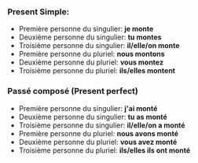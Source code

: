 ### Present Simple:
- Première personne du singulier: **je monte**
- Deuxième personne du singulier: **tu montes**
- Troisième personne du singulier: **il/elle/on monte**
- Première personne du pluriel: **nous montons**
- Deuxième personne du pluriel: **vous montez**	
- Troisième personne du pluriel: **ils/elles montent**

### Passé composé (Present perfect)
- Première personne du singulier: **j'ai monté**
- Deuxième personne du singulier: **tu as monté**
- Troisième personne du singulier: **il/elle/on a monté**
- Première personne du pluriel: **nous avons monté**
- Deuxième personne du pluriel: **vous avez monté**	
- Troisième personne du pluriel: **ils/elles ils ont monté**
